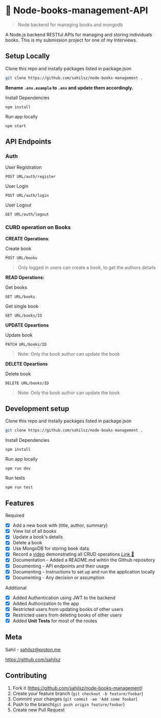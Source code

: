 # 🔗 Node-books-management-API
> Node backend for managing books and mongodb

A Node.js backend RESTful APIs for managing and storing individuals books. This is my submission project for one of my Interviews.

## Setup Locally
Clone this repo and instally packages listed in package.json
```bash
git clone https://github.com/sahilsz/node-books-management .
```

**Rename `.env.example` to `.env` and update them accordingly.**

Install Dependencies
```
npm install
```

Run app locally
```
npm start
```

## API Endpoints

### Auth
User Registration
```
POST URL/auth/register
```
User Login
```
POST URL/auth/login
```
User Logout
```
GET URL/auth/logout
```

### CURD operation on Books

**CREATE Operations**:

Create book
```
POST URL/books
```
> Only logged in users can create a book, to get the authors details

**READ Operations:**

Get books
```
GET URL/books
```
Get single book
```
GET URL/books/ID
```

**UPDATE Opeartions**

Update book
```
PATCH URL/books/ID
```
> Note: Only the book author can update the book

**DELETE Opeartions**

Delete book
```
DELETE URL/books/ID
```
> Note: Only the book author can update the book

## Development setup

Clone this repo and instally packages listed in package.json
```bash
git clone https://github.com/sahilsz/node-books-management .
```

Install Dependencies
```
npm install
```

Run app locally
```
npm run dev
```

Run tests
```
npm run test
```

## Features
Required
- [x] Add a new book with (title, author, summary)
- [x] View list of all books
- [x] Update a book's details
- [x] Delete a book
- [x] Use MongoDB for storing book data.
- [x] Record a [video](https://youtu.be/-n8i7IfDyE4) demonstrating all CRUD operations [Link 🔗](https://youtu.be/-n8i7IfDyE4)
- [x] Documentation - Added a README.md wihtin the GIthub repository
- [x] Documenting - API endpoints and their usage
- [x] Documenting - Instructions to set up and run the application locally
- [x] Documenting - Any decision or assumption

Additional
- [x] Added Authentication using JWT to the backend
- [x] Added Authorization to the app
- [x] Restricted users from updating books of other users
- [x] Restricted users from deleting books of other users
- [x] Added **Unit Tests** for most of the routes

## Meta
Sahil - sahilsz@proton.me

https://github.com/sahilsz

## Contributing
1. Fork it (https://github.com/sahilsz/node-books-management)
2. Create your feature branch (`git checkout -b feature/foobar`)
3. Commint your changes (`git commit -am 'Add some foobar`)
4. Push to the branch(`git push origin feature/foobar`)
5. Create new Pull Request
